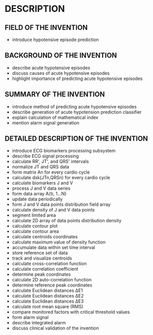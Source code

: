 # DESCRIPTION

## FIELD OF THE INVENTION

- introduce hypotensive episode prediction

## BACKGROUND OF THE INVENTION

- describe acute hypotensive episodes
- discuss causes of acute hypotensive episodes
- highlight importance of predicting acute hypotensive episodes

## SUMMARY OF THE INVENTION

- introduce method of predicting acute hypotensive episodes
- describe generation of acute hypotension prediction classifier
- explain calculation of mathematical index
- mention alarm signal generation

## DETAILED DESCRIPTION OF THE INVENTION

- introduce ECG biomarkers processing subsystem
- describe ECG signal processing
- calculate RR', JT', and QRS' intervals
- normalize JT and QRS data
- form matrix An for every cardio cycle
- calculate dsk(JTn,QRSn) for every cardio cycle
- calculate biomarkers J and V
- process J and V data series
- form data array A{ti, 1...N}
- update data periodically
- form J and V data points distribution field array
- calculate density of J and V data points
- segment limited area
- calculate 2D array of data points distribution density
- calculate contour plot
- calculate contour area
- calculate centroids coordinates
- calculate maximum value of density function
- accumulate data within set time interval
- store reference set of data
- track and visualize centroids
- calculate cross-correlation function
- calculate correlation coefficient
- determine peak coordinates
- calculate 2D auto-correlation function
- determine reference peak coordinates
- calculate Euclidean distances ΔE1
- calculate Euclidean distances ΔE2
- calculate Euclidean distances ΔE3
- calculate root mean square (RMS)
- compare monitored factors with critical threshold values
- form alarm signal
- describe integrated alarm
- discuss clinical validation of the invention

